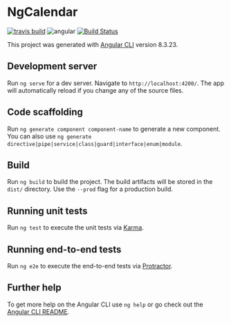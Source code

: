 # NgCalendar

[![travis build](https://img.shields.io/travis/insomniaTY/angular-calendar.svg?style=flat-square)](https://travis-ci.com/github/insomniaTY/angular-calendar)
![angular](https://img.shields.io/dev/insomniaTY/angular-calendar)
[![Build Status](https://travis-ci.com/travis-ci/travis-web.svg?branch=master)](https://travis-ci.com/travis-ci/travis-web)

This project was generated with [Angular CLI](https://github.com/angular/angular-cli) version 8.3.23.

## Development server

Run `ng serve` for a dev server. Navigate to `http://localhost:4200/`. The app will automatically reload if you change any of the source files.

## Code scaffolding

Run `ng generate component component-name` to generate a new component. You can also use `ng generate directive|pipe|service|class|guard|interface|enum|module`.

## Build

Run `ng build` to build the project. The build artifacts will be stored in the `dist/` directory. Use the `--prod` flag for a production build.

## Running unit tests

Run `ng test` to execute the unit tests via [Karma](https://karma-runner.github.io).

## Running end-to-end tests

Run `ng e2e` to execute the end-to-end tests via [Protractor](http://www.protractortest.org/).

## Further help

To get more help on the Angular CLI use `ng help` or go check out the [Angular CLI README](https://github.com/angular/angular-cli/blob/master/README.md).
